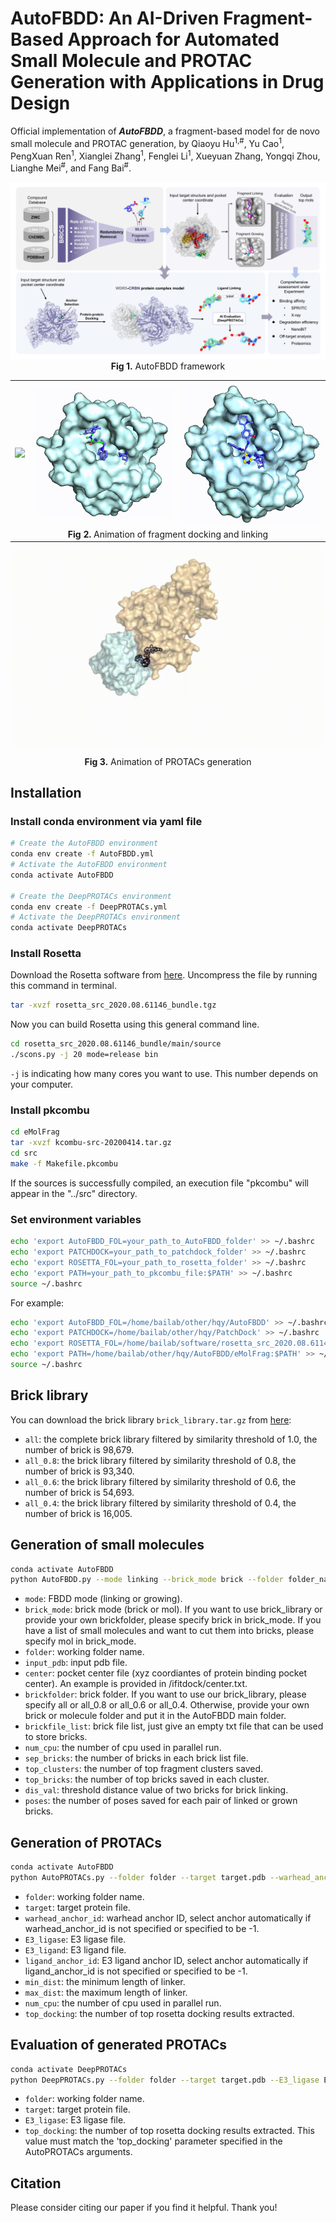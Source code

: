 # AutoFBDD: An AI-Driven Fragment-Based Approach for Automated Small Molecule and PROTAC Generation with Applications in Drug Design
Official implementation of ***AutoFBDD***, a fragment-based model for de novo small molecule and PROTAC generation, by Qiaoyu Hu<sup>1,#</sup>, Yu Cao<sup>1</sup>, PengXuan Ren<sup>1</sup>, Xianglei Zhang<sup>1</sup>, Fenglei Li<sup>1</sup>, Xueyuan Zhang, Yongqi Zhou, Lianghe Mei<sup>#</sup>, and Fang Bai<sup>#</sup>.

<p align="center">
  <img src="figures/AutoFBDD_framework.png" alt="AutoFBDD Framework" /><br>
  <strong>Fig 1.</strong> AutoFBDD framework
</p>

<table align="center">
  <tr>
    <td><img src="figures/Fragment_docking.gif" width="250" /></td>
    <td><img src="figures/Fragment_linking_1.gif" width="250" /></td>
    <td><img src="figures/Fragment_linking_2.gif" width="250" /></td>
  </tr>
  <tr>
    <td colspan="3" align="center"><strong>Fig 2.</strong> Animation of fragment docking and linking</td>
  </tr>
</table>

<p align="center">
<img src="figures/PROTACs.gif" 
     alt="PROTACs Animation" 
     width="700" 
     style="display: block; margin: 0 auto;"
     autoplay 
     loop 
     muted><br>
  <strong>Fig 3.</strong> Animation of PROTACs generation
</p>

## Installation

### Install conda environment via yaml file
```bash
# Create the AutoFBDD environment
conda env create -f AutoFBDD.yml
# Activate the AutoFBDD environment
conda activate AutoFBDD

# Create the DeepPROTACs environment
conda env create -f DeepPROTACs.yml
# Activate the DeepPROTACs environment
conda activate DeepPROTACs
```

### Install Rosetta
Download the Rosetta software from [here](https://downloads.rosettacommons.org/downloads/academic/2020/wk08/).
Uncompress the file by running this command in terminal.
```bash
tar -xvzf rosetta_src_2020.08.61146_bundle.tgz
```
Now you can build Rosetta using this general command line.
```bash
cd rosetta_src_2020.08.61146_bundle/main/source
./scons.py -j 20 mode=release bin
```
`-j` is indicating how many cores you want to use. This number depends on your computer.

### Install pkcombu
```bash
cd eMolFrag
tar -xvzf kcombu-src-20200414.tar.gz
cd src
make -f Makefile.pkcombu
```
If the sources is successfully compiled, an execution file "pkcombu" will appear in the "../src" directory.

### Set environment variables
```bash
echo 'export AutoFBDD_FOL=your_path_to_AutoFBDD_folder' >> ~/.bashrc
echo 'export PATCHDOCK=your_path_to_patchdock_folder' >> ~/.bashrc
echo 'export ROSETTA_FOL=your_path_to_rosetta_folder' >> ~/.bashrc
echo 'export PATH=your_path_to_pkcombu_file:$PATH' >> ~/.bashrc
source ~/.bashrc
```
For example:
```bash
echo 'export AutoFBDD_FOL=/home/bailab/other/hqy/AutoFBDD' >> ~/.bashrc
echo 'export PATCHDOCK=/home/bailab/other/hqy/PatchDock' >> ~/.bashrc
echo 'export ROSETTA_FOL=/home/bailab/software/rosetta_src_2020.08.61146_bundle' >> ~/.bashrc
echo 'export PATH=/home/bailab/other/hqy/AutoFBDD/eMolFrag:$PATH' >> ~/.bashrc
source ~/.bashrc
```

## Brick library
You can download the brick library `brick_library.tar.gz` from [here](https://drive.google.com/drive/folders/1pQk1FASCnCLjYRd7yc17WfctoHR50s2r):
* `all`: the complete brick library filtered by similarity threshold of 1.0, the number of brick is 98,679.
* `all_0.8`: the brick library filtered by similarity threshold of 0.8, the number of brick is 93,340.
* `all_0.6`: the brick library filtered by similarity threshold of 0.6, the number of brick is 54,693.
* `all_0.4`: the brick library filtered by similarity threshold of 0.4, the number of brick is 16,005.

## Generation of small molecules
```bash
conda activate AutoFBDD
python AutoFBDD.py --mode linking --brick_mode brick --folder folder_name --input_pdb receptor.pdb --center center.txt --brickfolder all --brickfile_list bricks_file.txt --num_cpu 40 --sep_bricks 100 --top_clusters 10 --top_bricks 5 --dis_val 6 --poses 3
```
* `mode`: FBDD mode (linking or growing).
* `brick_mode`: brick mode (brick or mol). If you want to use brick_library or provide your own brickfolder, please specify brick in brick_mode. If you have a list of small molecules and want to cut them into bricks, please specify mol in brick_mode.
* `folder`: working folder name.
* `input_pdb`: input pdb file.
* `center`: pocket center file (xyz coordiantes of protein binding pocket center). An example is provided in /ifitdock/center.txt.
* `brickfolder`: brick folder. If you want to use our brick_library, please specify all or all_0.8 or all_0.6 or all_0.4. Otherwise, provide your own brick or molecule folder and put it in the AutoFBDD main folder.
* `brickfile_list`: brick file list, just give an empty txt file that can be used to store bricks.
* `num_cpu`: the number of cpu used in parallel run.
* `sep_bricks`: the number of bricks in each brick list file.
* `top_clusters`: the number of top fragment clusters saved.
* `top_bricks`: the number of top bricks saved in each cluster.
* `dis_val`: threshold distance value of two bricks for brick linking.
* `poses`: the number of poses saved for each pair of linked or grown bricks.

## Generation of PROTACs
```bash
conda activate AutoFBDD
python AutoPROTACs.py --folder folder --target target.pdb --warhead_anchor_id num --E3_ligase E3_ligase.pdb --E3_ligand E3_ligand.mol2 --ligand_anchor_id num --min_dist 5 --max_dist 15 --num_cpu 20 --top_docking 50
```
* `folder`: working folder name.
* `target`: target protein file.
* `warhead_anchor_id`: warhead anchor ID, select anchor automatically if warhead_anchor_id is not specified or specified to be -1.
* `E3_ligase`: E3 ligase file.
* `E3_ligand`: E3 ligand file.
* `ligand_anchor_id`: E3 ligand anchor ID, select anchor automatically if ligand_anchor_id is not specified or specified to be -1.
* `min_dist`: the minimum length of linker.
* `max_dist`: the maximum length of linker.
* `num_cpu`: the number of cpu used in parallel run.
* `top_docking`: the number of top rosetta docking results extracted.

## Evaluation of generated PROTACs
```bash
conda activate DeepPROTACs
python DeepPROTACs.py --folder folder --target target.pdb --E3_ligase E3_ligase.pdb --top_docking 50
```
* `folder`: working folder name.
* `target`: target protein file.
* `E3_ligase`: E3 ligase file.
* `top_docking`: the number of top rosetta docking results extracted. This value must match the 'top_docking' parameter specified in the AutoPROTACs arguments.

## Citation
Please consider citing our paper if you find it helpful. Thank you!
